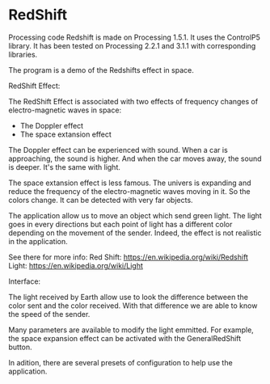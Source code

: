 # RedShift

Processing code
Redshift is made on Processing 1.5.1. It uses the ControlP5 library. It has been tested on Processing 2.2.1 and 3.1.1 with corresponding libraries.

The program is a demo of the Redshifts effect in space.

RedShift Effect:

The RedShift Effect is associated with two effects of frequency changes of electro-magnetic waves in space:
  - The Doppler effect
  - The space extansion effect

The Doppler effect can be experienced with sound. When a car is approaching, the sound is higher. And when the car moves away, the sound is deeper. It's the same with light.

The space extansion effect is less famous. The univers is expanding and reduce the frequency of the electro-magnetic waves moving in it. So the colors change. It can be detected with very far objects.

The application allow us to move an object which send green light. The light goes in every directions but each point of light has a different color depending on the movement of the sender. Indeed, the effect is not realistic in the application.

See there for more info: 
Red Shift: https://en.wikipedia.org/wiki/Redshift
Light: https://en.wikipedia.org/wiki/Light

Interface:

The light received by Earth allow use to look the difference between the color sent and the color received. With that difference we are able to know the speed of the sender.

Many parameters are available to modify the light emmitted. For example, the space expansion effect can be activated with the GeneralRedShift button.

In adition, there are several presets of configuration to help use the application.

